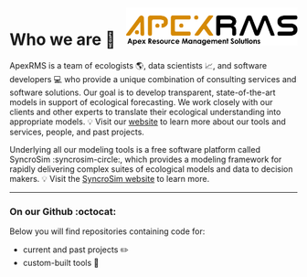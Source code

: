 <img align="right" src="https://github.com/ApexRMS/.github/blob/main/profile/images/Apex-Logo-w-Subheader-1024x177.png" width="300">

# Who we are :wave:

ApexRMS is a team of ecologists :earth_americas:, data scientists :chart_with_upwards_trend:, and software developers :computer: who provide a unique combination of consulting services and software solutions. Our goal is to develop transparent, state-of-the-art models in support of ecological forecasting. We work closely with our clients and other experts to translate their ecological understanding into appropriate models. 
:bulb: Visit our [website](https://www.apexrms.com) to learn more about our tools and services, people, and past projects. 

Underlying all our modeling tools is a free software platform called SyncroSim :syncrosim-circle:, which provides a modeling framework for rapidly delivering complex suites of ecological models and data to decision makers. 
:bulb: Visit the [SyncroSim website](https://www.syncrosim.com) to learn more.

---

### On our Github :octocat:

Below you will find repositories containing code for:
- current and past projects :pencil2:️
- custom-built tools :wrench:
